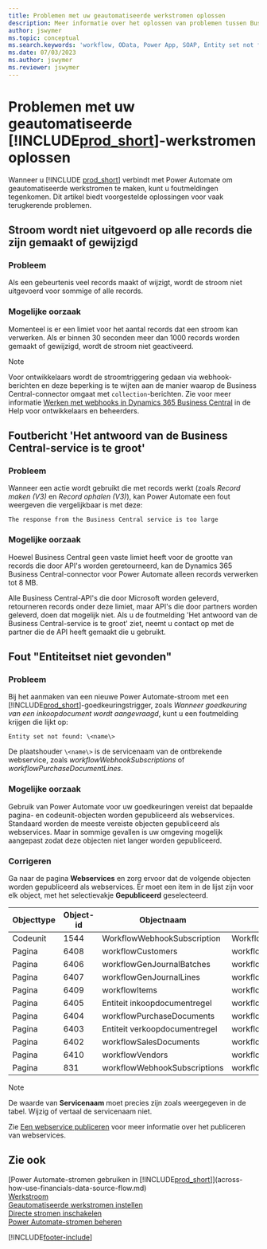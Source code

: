 ```yaml
---
title: Problemen met uw geautomatiseerde werkstromen oplossen
description: Meer informatie over het oplossen van problemen tussen Business Central en Power Automate wanneer u een geautomatiseerde workflow maakt.
author: jswymer
ms.topic: conceptual
ms.search.keywords: 'workflow, OData, Power App, SOAP, Entity set not found, workflowWebhookSubscriptions, Power Automate,'
ms.date: 07/03/2023
ms.author: jswymer
ms.reviewer: jswymer
---
```


# <a name="troubleshoot-your--automated-workflows"></a>Problemen met uw geautomatiseerde [!INCLUDE[prod_short](includes/prod_short.md)]-werkstromen oplossen

Wanneer u [!INCLUDE [prod_short](includes/prod_short.md)] verbindt met Power Automate om geautomatiseerde werkstromen te maken, kunt u foutmeldingen tegenkomen. Dit artikel biedt voorgestelde oplossingen voor vaak terugkerende problemen.

## <a name="flow-doesnt-run-on-all-records-created-or-changed"></a>Stroom wordt niet uitgevoerd op alle records die zijn gemaakt of gewijzigd

### <a name="problem"></a>Probleem

Als een gebeurtenis veel records maakt of wijzigt, wordt de stroom niet uitgevoerd voor sommige of alle records.

### <a name="possible-cause"></a>Mogelijke oorzaak

Momenteel is er een limiet voor het aantal records dat een stroom kan verwerken. Als er binnen 30 seconden meer dan 1000 records worden gemaakt of gewijzigd, wordt de stroom niet geactiveerd.

> [!NOTE]
> Voor ontwikkelaars wordt de stroomtriggering gedaan via webhook-berichten en deze beperking is te wijten aan de manier waarop de Business Central-connector omgaat met `collection`-berichten. Zie voor meer informatie [Werken met webhooks in Dynamics 365 Business Central](/dynamics365/business-central/dev-itpro/api-reference/v2.0/dynamics-subscriptions#notes-for-power-automate-flows) in de Help voor ontwikkelaars en beheerders.

## <a name="the-response-from-the-business-central-service-is-too-large-error"></a>Foutbericht 'Het antwoord van de Business Central-service is te groot'

### <a name="problem-1"></a>Probleem

Wanneer een actie wordt gebruikt die met records werkt (zoals *Record maken (V3)* en *Record ophalen (V3)*), kan Power Automate een fout weergeven die vergelijkbaar is met deze:

`The response from the Business Central service is too large`

### <a name="possible-cause-1"></a>Mogelijke oorzaak

Hoewel Business Central geen vaste limiet heeft voor de grootte van records die door API's worden geretourneerd, kan de Dynamics 365 Business Central-connector voor Power Automate alleen records verwerken tot 8 MB.

Alle Business Central-API's die door Microsoft worden geleverd, retourneren records onder deze limiet, maar API's die door partners worden geleverd, doen dat mogelijk niet. Als u de foutmelding 'Het antwoord van de Business Central-service is te groot' ziet, neemt u contact op met de partner die de API heeft gemaakt die u gebruikt.

## <a name="entity-set-not-found-error"></a>Fout "Entiteitset niet gevonden"

### <a name="problem-2"></a>Probleem

Bij het aanmaken van een nieuwe Power Automate-stroom met een [!INCLUDE[prod_short](includes/prod_short.md)]-goedkeuringstrigger, zoals *Wanneer goedkeuring van een inkoopdocument wordt aangevraagd*, kunt u een foutmelding krijgen die lijkt op:

`Entity set not found: \<name\>`

De plaatshouder `\<name\>` is de servicenaam van de ontbrekende webservice, zoals *workflowWebhookSubscriptions* of *workflowPurchaseDocumentLines*.

### <a name="possible-cause-2"></a>Mogelijke oorzaak

Gebruik van Power Automate voor uw goedkeuringen vereist dat bepaalde pagina- en codeunit-objecten worden gepubliceerd als webservices. Standaard worden de meeste vereiste objecten gepubliceerd als webservices. Maar in sommige gevallen is uw omgeving mogelijk aangepast zodat deze objecten niet langer worden gepubliceerd.

### <a name="fix"></a>Corrigeren

Ga naar de pagina **Webservices** en zorg ervoor dat de volgende objecten worden gepubliceerd als webservices. Er moet een item in de lijst zijn voor elk object, met het selectievakje **Gepubliceerd** geselecteerd.  

| Objecttype | Object-id | Objectnaam | Servicenaam |
|--|--|--|--|
| Codeunit | 1544 | WorkflowWebhookSubscription | WorkflowActionResponse |
| Pagina | 6408 | workflowCustomers | workflowCustomers |
| Pagina | 6406 | workflowGenJournalBatches | workflowGenJournalBatches |
| Pagina | 6407 | workflowGenJournalLines | workflowGenJournalLines |
| Pagina | 6409 | workflowItems | workflowItems |
| Pagina | 6405 | Entiteit inkoopdocumentregel | workflowPurchaseDocumentLines |
| Pagina | 6404 | workflowPurchaseDocuments | workflowPurchaseDocuments |
| Pagina | 6403 | Entiteit verkoopdocumentregel | workflowSalesDocumentLines |
| Pagina | 6402 | workflowSalesDocuments | workflowSalesDocuments |
| Pagina | 6410 | workflowVendors | workflowVendors |
| Pagina | 831 | workflowWebhookSubscriptions | workflowWebhookSubscriptions |

> [!NOTE]
> De waarde van **Servicenaam** moet precies zijn zoals weergegeven in de tabel. Wijzig of vertaal de servicenaam niet.

Zie [Een webservice publiceren](across-how-publish-web-service.md) voor meer informatie over het publiceren van webservices.

## <a name="see-also"></a>Zie ook

[Power Automate-stromen gebruiken in [!INCLUDE[prod_short](includes/prod_short.md)]](across-how-use-financials-data-source-flow.md)  
[Werkstroom](across-workflow.md)  
[Geautomatiseerde werkstromen instellen](/dynamics365/business-central/dev-itpro/powerplatform/automate-workflows)  
[Directe stromen inschakelen](/dynamics365/business-central/dev-itpro/powerplatform/instant-flows)  
[Power Automate-stromen beheren](/dynamics365/business-central/dev-itpro/powerplatform/manage-power-automate-flows)  

[!INCLUDE[footer-include](includes/footer-banner.md)]
